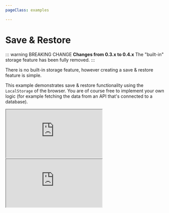 ```yaml
---
pageClass: examples

---
```


# Save & Restore

::: warning BREAKING CHANGE
__Changes from 0.3.x to 0.4.x__
The "built-in" storage feature has been fully removed.
:::

There is no built-in storage feature, however creating a save & restore feature is simple.

This example demonstrates save & restore functionality using the `LocalStorage` of the browser.
You are of course free to implement your own logic (for example fetching the data from an API that's connected to a database).

<div class="mt-6">
  <iframe src="https://codesandbox.io/embed/vue-flow-save-restore-example-1u7u6t?eslint=1&fontsize=14&hidenavigation=1&module=%2Fsrc%2Fcomponents%2FFlow.vue&theme=dark"
    class="hidden dark:block bg-black h-full w-full min-h-[75vh]"
    title="Vue Flow: Save & Restore Example"
    allow="accelerometer; ambient-light-sensor; camera; encrypted-media; geolocation; gyroscope; hid; microphone; midi; payment; usb; vr; xr-spatial-tracking"
    sandbox="allow-forms allow-modals allow-popups allow-presentation allow-same-origin allow-scripts"
  ></iframe>
  <iframe src="https://codesandbox.io/embed/vue-flow-save-restore-example-1u7u6t?eslint=1&fontsize=14&hidenavigation=1&module=%2Fsrc%2Fcomponents%2FFlow.vue&theme=light"
     class="block dark:hidden h-full w-full min-h-[75vh]"
      title="Vue Flow: Save & Restore Example"
      allow="accelerometer; ambient-light-sensor; camera; encrypted-media; geolocation; gyroscope; hid; microphone; midi; payment; usb; vr; xr-spatial-tracking"
      sandbox="allow-forms allow-modals allow-popups allow-presentation allow-same-origin allow-scripts"
  ></iframe>
</div>
